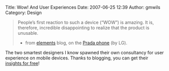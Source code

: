 Title: Wow! And User Experiences
Date: 2007-06-25 12:39
Author: gmwils
Category: Design

> People’s first reaction to such a device (“WOW”) is amazing. It is,
> therefore, incredible disappointing to realize that the product is
> unusable.
>
> - from [elements][] blog, on the [Prada phone][] (by LG).

The two smartest designers I know spawned their own consultancy for user
experience on mobile devices. Thanks to blogging, you can get their
[insights for free][]!

  [elements]: http://www.uxelements.com/2007/06/half-baked-products.html
  [Prada phone]: http://www.pradaphonebylg.com/
  [insights for free]: http://www.uxelements.com/
